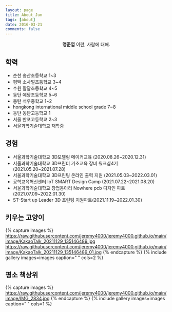 ```yaml
---
layout: page
title: About Jun
tags: [about]
date: 2016-03-21
comments: false
---
```

    
<center><b>맹준엽</b> 이란, 사람에 대해.</center>


## 학력
* 순천 송산초등학교 1~3
* 평택 소사벌초등학교 3~4
* 수원 팔달초등학교 4~5
* 동탄 예당초등학교 5~6
* 동탄 석우중학교 1~2
* hongkong international middle school grade 7~8
* 동탄 동탄고등학교 1
* 서울 반포고등학교 2~3
* 서울과학기술대학교 재학중
 
## 경험
* 서울과학기술대학교 3D모델링 메이커교육 (2020.08.26~2020.12.31)
* 서울과학기술대학교 3D프린터 기초교육 장비 워크샵4기 (2021.05.20~2021.07.28)
* 서울과학기술대학교 3D프린팅 온라인 출력 지원 (2021.05.03~2022.03.01)
* 공학교육혁신센터 IoT SMART Design Camp (2021.07.22~2021.08.20)
* 서울과학기술대학교 창업동아리 Nowhere pcb 디자인 파트 (2021.07.09~2022.01.30)
* ST-Start up Leader 3D 프린팅 지원파트(2021.11.19~2022.01.30)


## 키우는 고양이
{% capture images %}
https://raw.githubusercontent.com/jeremy4000/jeremy4000.github.io/main/image/KakaoTalk_20211129_135146489.jpg
https://raw.githubusercontent.com/jeremy4000/jeremy4000.github.io/main/image/KakaoTalk_20211129_135146489_01.jpg
{% endcapture %}
{% include gallery images=images caption=" " cols=2 %}

## 평소 책상위
{% capture images %}
https://raw.githubusercontent.com/jeremy4000/jeremy4000.github.io/main/image/IMG_2834.jpg
{% endcapture %}
{% include gallery images=images caption=" " cols=1 %}






